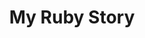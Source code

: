 ---
title: My Ruby Story
description: A weekly exploration into the people who make Ruby what it is.
cover: my-ruby-story.jpg
site: https://myrubystory.com
episodes: https://myrubystory.com/episodes
---